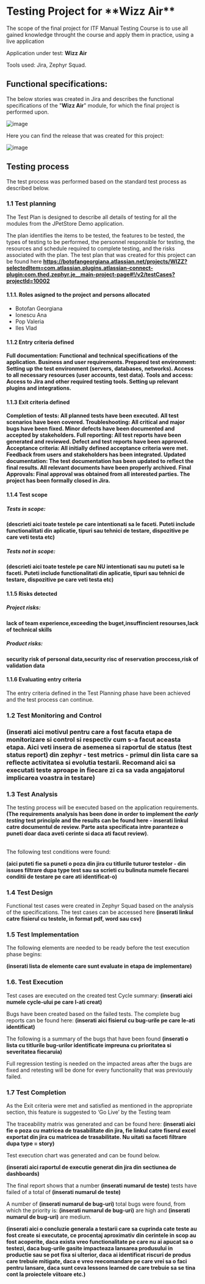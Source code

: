 <h1>Testing Project for **Wizz Air**</h1>

The scope of the final project for ITF Manual Testing Course is to use all gained knowledge throught the course and apply them in practice, using a live application

Application under test: **Wizz Air**

Tools used: Jira, Zephyr Squad.

<h2>Functional specifications:</h2>

The below stories was created in Jira and describes the functional specifications of the "**Wizz Air**" module, for which the final project is performed upon.

![image](https://github.com/user-attachments/assets/154b4e04-8f9c-4ab5-81e0-256ecbb9326f)


Here you can find the release that was created for this project:

![image](https://github.com/user-attachments/assets/ff7bd366-888f-48fc-8662-cf1d2b028894)


<h2>Testing process</h2>

The test process was performed based on the standard test process as described below.

<h3>1.1 Test planning</h3>

The Test Plan is designed to describe all details of testing for all the modules from the JPetStore Demo application.

The plan identifies the items to be tested, the features to be tested, the types of testing to be performed, the personnel responsible for testing, the resources and schedule required to complete testing, and the risks associated with the plan. The test plan that was created for this project can be found here **https://botofangeorgiana.atlassian.net/projects/WIZZ?selectedItem=com.atlassian.plugins.atlassian-connect-plugin:com.thed.zephyr.je__main-project-page#!/v2/testCases?projectId=10002**

<h4>1.1.1. Roles asigned to the project and persons allocated</h4>


<ul>
  <li>Botofan Georgiana</li> 
  <li>Ionescu Ana</li>
  <li>Pop Valeria</li>
  <li>Iles Vlad</li>
</ul>

<h4> 1.1.2 Entry criteria defined </h4>

**Full documentation:
Functional and technical specifications of the application.
Business and user requirements.
Prepared test environment:
Setting up the test environment (servers, databases, networks).
Access to all necessary resources (user accounts, test data).
Tools and access:
Access to Jira and other required testing tools.
Setting up relevant plugins and integrations.**

<h4> 1.1.3 Exit criteria defined </h4>

**Completion of tests:
All planned tests have been executed.
All test scenarios have been covered.
Troubleshooting:
All critical and major bugs have been fixed.
Minor defects have been documented and accepted by stakeholders.
Full reporting:
All test reports have been generated and reviewed.
Defect and test reports have been approved.
Acceptance criteria:
All initially defined acceptance criteria were met.
Feedback from users and stakeholders has been integrated.
Updated documentation:
The test documentation has been updated to reflect the final results.
All relevant documents have been properly archived.
Final Approvals:
Final approval was obtained from all interested parties.
The project has been formally closed in Jira.**

<h4> 1.1.4 Test scope</h4>

<h5> Tests in scope: </h5>

**(descrieti aici toate testele pe care intentionati sa le faceti. Puteti include functionalitati din aplicatie, tipuri sau tehnici de testare, dispozitive pe care veti testa etc)**

<h5>Tests not in scope: </h5>

**(descrieti aici toate testele pe care NU intentionati sau nu puteti sa le faceti. Puteti include functionalitati din aplicatie, tipuri sau tehnici de testare, dispozitive pe care veti testa etc)**

<h4>1.1.5 Risks detected</h4>

<h5>Project risks:</h5>

**lack of team experience,exceeding the buget,insuffincient resourses,lack of technical skills**

<h5> Product risks: </h5>

**security risk of personal data,security risc of reservation proccess,risk of validation data**

<h4>1.1.6 Evaluating entry criteria</h4>

The entry criteria defined in the Test Planning phase have been achieved and the test process can continue.

<h3>1.2 Test Monitoring and Control<h3>

**(inserati aici motivul pentru care a fost facuta etapa de monitorizare si control si respectiv cum s-a facut aceasta etapa. Aici veti insera de asemenea si raportul de status (test status report) din zephyr - test metrics - primul din lista care sa reflecte activitatea si evolutia testarii. Recomand aici sa executati teste aproape in fiecare zi ca sa vada angajatorul implicarea voastra in testare)**

<h3> 1.3 Test Analysis </h3>
The testing process will be executed based on the application requirements. <b>(The requirements analysis has been done in order to implement the <i>early testing</i> test principle and the results can be found here - inserati linkul catre documentul de review. Parte asta specificata intre paranteze o puneti doar daca aveti cerinte si daca ati facut review)</b>. <br><br>

The following test conditions were found: <br>

**(aici puteti fie sa puneti o poza din jira cu titlurile tuturor testelor - din issues filtrare dupa type test sau sa scrieti cu bulinuta numele fiecarei conditii de testare pe care ati identificat-o)**

<h3>1.4 Test Design</h3>

Functional test cases were created in Zephyr Squad based on the analysis of the specifications. The test cases can be accessed here **(inserati linkul catre fisierul cu testele, in format pdf, word sau csv)**

<h3>1.5 Test Implementation</h3>

The following elements are needed to be ready before the test execution phase begins:

**(inserati lista de elemente care sunt evaluate in etapa de implementare)**

<h3>1.6. Test Execution </h3>

Test cases are executed on the created test Cycle summary: **(inserati aici numele cycle-ului pe care l-ati creat)**

Bugs have been created based on the failed tests. The complete bug reports can be found here: **(inserati aici fisierul cu bug-urile pe care le-ati identificat)**

The following is a summary of the bugs that have been found
**(inserati o lista cu titlurile bug-urilor identificate impreuna cu prioritatea si severitatea fiecaruia)**

Full regression testing is needed on the impacted areas after the bugs are fixed and retesting will be done for every functionality that was previously failed.

<h3> 1.7 Test Completion</h3>
As the Exit criteria were met and satisfied as mentioned in the appropriate section, this feature is suggested to ‘Go Live’ by the Testing team

The traceability matrix was generated and can be found here: **(inserati aici fie o poza cu matricea de trasabilitate din jira, fie linkul catre fiserul excel exportat din jira cu matricea de trasabilitate. Nu uitati sa faceti filtrare dupa type = story)**

Test execution chart was generated and can be found below. 

**(inserati aici raportul de executie generat din jira din sectiunea de dashboards)**

The final report shows that a number **(inserati numarul de teste)** tests have failed of a total of **(inserati numarul de teste)**

A number of **(inserati numarul de bug-uri)** total bugs were found, from which the priority is: **(inserati numarul de bug-uri)** are high and **(inserati numarul de bug-uri)** are medium.

**(inserati aici o concluzie generala a testarii care sa cuprinda cate teste au fost create si executate, ce procentaj aproximativ din cerintele in scop au fost acoperite, daca exista vreo functionalitate pe care nu ai apucat sa o testezi, daca bug-urile gasite impacteaza lansarea produsului in productie sau se pot fixa si ulterior, daca ai identificat riscuri de produs care trebuie mitigate, daca e vreo reecomandare pe care vrei sa o faci pentru lansare, daca sunt ceva lessons learned de care trebuie sa se tina cont la proiectele viitoare etc.)**
